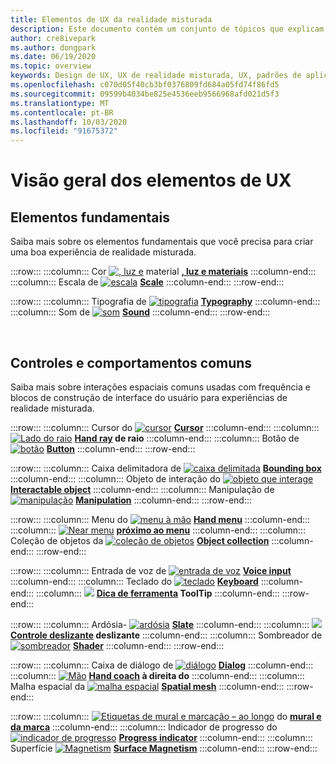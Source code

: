 ```yaml
---
title: Elementos de UX da realidade misturada
description: Este documento contém um conjunto de tópicos que explicam como projetar para dispositivos de realidade misturada.
author: cre8ivepark
ms.author: dongpark
ms.date: 06/19/2020
ms.topic: overview
keywords: Design de UX, UX de realidade misturada, UX, padrões de aplicativo, controles, estilo, HoloLens, interação, interação espacial, IU espacial, elementos de UX, comportamentos, blocos de construção, tipografia, cor
ms.openlocfilehash: c070d05f40cb3bf0376809fd684a05fd74f86fd5
ms.sourcegitcommit: 09599b4034be825e4536eeb9566968afd021d5f3
ms.translationtype: MT
ms.contentlocale: pt-BR
ms.lasthandoff: 10/03/2020
ms.locfileid: "91675372"
---
```

# <a name="ux-elements-overview"></a>Visão geral dos elementos de UX
## <a name="foundational-elements"></a>Elementos fundamentais
Saiba mais sobre os elementos fundamentais que você precisa para criar uma boa experiência de realidade misturada.

:::row:::
    :::column:::
       Cor [ ![ , luz e](images/640px-fragments.png)](color-light-and-materials.md) material **[, luz e materiais](color-light-and-materials.md)**
    :::column-end:::
    :::column:::
       Escala de [ ![ escala](images/volvo-cars-microsoft-hololens-experience01-640px.png)](scale.md) **[Scale](scale.md)**
    :::column-end:::
:::row-end:::

:::row:::
    :::column:::
       Tipografia de [ ![ tipografia](images/typography-cover.png)](typography.md) **[Typography](typography.md)**
    :::column-end:::
    :::column:::
       Som de [ ![ som](images/spatialaudio.png)](spatial-sound-design.md) **[Sound](spatial-sound-design.md)**
    :::column-end:::
:::row-end:::

<br>

## <a name="common-controls-and-behaviors"></a>Controles e comportamentos comuns
Saiba mais sobre interações espaciais comuns usadas com frequência e blocos de construção de interface do usuário para experiências de realidade misturada.

:::row:::
    :::column:::
       Cursor do [ ![ cursor](images/UX_Hero_Cursor.jpg)](cursors.md) **[Cursor](cursors.md)**
    :::column-end:::
    :::column:::
       [ ![ Lado do raio](images/UX_Hero_HandRay.jpg)](point-and-commit.md) **[Hand ray](point-and-commit.md) de raio**
    :::column-end:::
    :::column:::
       Botão de [ ![ botão](images/UX_Hero_Button.jpg)](button.md) **[Button](button.md)**
    :::column-end:::
:::row-end:::

:::row:::
    :::column:::
       Caixa delimitadora de [ ![ caixa delimitada](images/UX_Hero_BoundingBox.jpg)](app-bar-and-bounding-box.md) **[Bounding box](app-bar-and-bounding-box.md)**
    :::column-end:::
    :::column:::
       Objeto de interação do [ ![ objeto que interage](images/UX_Hero_Interactable.jpg)](interactable-object.md) **[Interactable object](interactable-object.md)**
    :::column-end:::
    :::column:::
       Manipulação de [ ![ manipulação](images/UX_Hero_Manipulation.jpg)](direct-manipulation.md) **[Manipulation](direct-manipulation.md)**
    :::column-end:::
:::row-end:::

:::row:::
    :::column:::
       Menu do [ ![ menu à mão](images/UX_Hero_HandMenu.jpg)](hand-menu.md) **[Hand menu](hand-menu.md)**
    :::column-end:::
    :::column:::
       [ ![ Near menu](images/UX_Hero_NearMenu.jpg)](near-menu.md) **[próximo ao menu](near-menu.md)**
    :::column-end:::
    :::column:::
       Coleção de objetos da [ ![ coleção de objetos](images/UX_Hero_ObjectCollection.jpg)](object-collection.md) **[Object collection](object-collection.md)**
    :::column-end:::
:::row-end:::

:::row:::
    :::column:::
       Entrada de voz de [ ![ entrada de voz](images/UX_Hero_VoiceCommand.jpg)](voice-input.md) **[Voice input](voice-input.md)**
    :::column-end:::
    :::column:::
       Teclado do [ ![ teclado](images/UX_Hero_Keyboard.jpg)](keyboard.md) **[Keyboard](keyboard.md)**
    :::column-end:::
    :::column:::
       [ ![](images/UX_Hero_Tooltip.jpg)](tooltip.md) **[Dica de ferramenta](tooltip.md) ToolTip**
    :::column-end:::
:::row-end:::

:::row:::
    :::column:::
       Ardósia- [ ![ ardósia](images/UX_Hero_Slate.jpg)](slate.md) **[Slate](slate.md)**
    :::column-end:::
    :::column:::
       [ ![](images/UX_Hero_Slider.jpg)](slider.md) **[Controle deslizante](slider.md) deslizante**
    :::column-end:::
    :::column:::
        Sombreador de [ ![ sombreador](images/UX_Hero_StandardShader.jpg)](shader.md) **[Shader](shader.md)**
    :::column-end:::
:::row-end:::

:::row:::
    :::column:::
       Caixa de diálogo de [ ![ diálogo](images/MRTK_UX_Dialog.jpg)](dialog-ui.md) **[Dialog](dialog-ui.md)**
    :::column-end:::
    :::column:::
       [ ![ Mão](images/HandCoach/MRTK_handCoach.jpg)](hand-coach.md) **[Hand coach](hand-coach.md) à direita do**
    :::column-end:::
    :::column:::
       Malha espacial da [ ![ malha espacial](images/MRTK_PulseShader_SpatialMesh.gif)](spatial-mesh-ux.md) **[Spatial mesh](spatial-mesh-ux.md)**
    :::column-end:::
:::row-end:::

:::row:::
    :::column:::
        [ ![ Etiquetas de mural e marcação – ao longo](images/MRTK_TagAlong.gif)](billboarding-and-tag-along.md) do **[mural e da marca](billboarding-and-tag-along.md)**
    :::column-end:::
    :::column:::
       Indicador de progresso do [ ![ indicador de progresso](images/MRTK_ProgressIndicator.gif)](progress.md) **[Progress indicator](progress.md)**
    :::column-end:::
    :::column:::
       Superfície [ ![ Magnetism](images/MRTK_SurfaceMagnetism.gif)](surface-magnetism.md) **[Surface Magnetism](surface-magnetism.md)**
    :::column-end:::
:::row-end:::

<br>
